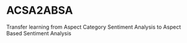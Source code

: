 # ACSA2ABSA
Transfer learning from Aspect Category Sentiment Analysis to Aspect Based Sentiment Analysis
